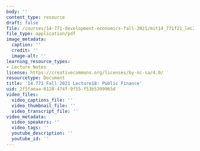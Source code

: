 ```yaml
---
body: ''
content_type: resource
draft: false
file: /courses/14-771-development-economics-fall-2021/mit14_771f21_lec20_pf3.pdf
file_type: application/pdf
image_metadata:
  caption: ''
  credit: ''
  image-alt: ''
learning_resource_types:
- Lecture Notes
license: https://creativecommons.org/licenses/by-nc-sa/4.0/
resourcetype: Document
title: '14.771 Fall 2021 Lecture18: Public Finance'
uid: 2f5faeaa-0128-474f-9f55-f53b5399965d
video_files:
  video_captions_file: ''
  video_thumbnail_file: ''
  video_transcript_file: ''
video_metadata:
  video_speakers: ''
  video_tags: ''
  youtube_description: ''
  youtube_id: ''
---
```

